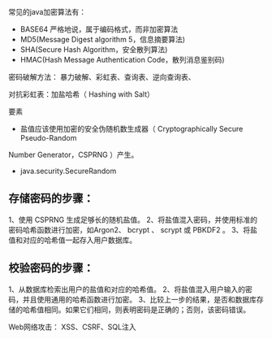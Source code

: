 



常见的java加密算法有：

- BASE64 严格地说，属于编码格式，而非加密算法
- MD5(Message Digest algorithm 5，信息摘要算法)
- SHA(Secure Hash Algorithm，安全散列算法)
- HMAC(Hash Message Authentication Code，散列消息鉴别码)


密码破解方法：
暴力破解、彩虹表、查询表、逆向查询表、

对抗彩虹表：加盐哈希（ Hashing with Salt）

要素

- 盐值应该使用加密的安全伪随机数生成器（ Cryptographically Secure Pseudo-Random

Number Generator，CSPRNG ）产生。


- java.security.SecureRandom

## 存储密码的步骤：

1、使用 CSPRNG 生成足够长的随机盐值。
2、将盐值混入密码，并使用标准的密码哈希函数进行加密，如Argon2、 bcrypt 、 scrypt 或 PBKDF2 。
3、将盐值和对应的哈希值一起存入用户数据库。

## 校验密码的步骤：

1、从数据库检索出用户的盐值和对应的哈希值。
2、将盐值混入用户输入的密码，并且使用通用的哈希函数进行加密。
3、比较上一步的结果，是否和数据库存储的哈希值相同。如果它们相同，则表明密码是正确的；否则，该密码错误。


Web网络攻击：
XSS、CSRF、SQL注入

